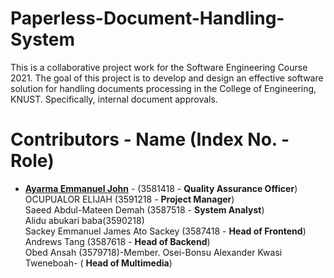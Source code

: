 # Paperless-Document-Handling-System

This is a collaborative project work for the Software Engineering Course 2021.
The goal of this project is to develop and design an effective software solution for
handling documents processing in the College of Engineering, KNUST. Specifically,
internal document approvals.

# Contributors - Name (Index No. - Role)

- __[Ayarma Emmanuel John](https://github.com/EJAyarma)__ - (3581418 - __Quality Assurance Officer__)\
OCUPUALOR ELIJAH (3591218 - __Project Manager__)\
Saeed Abdul-Mateen Demah (3587518 - __System Analyst__)\
Alidu abukari baba(3590218)\
Sackey Emmanuel James Ato Sackey (3587418 - __Head of Frontend__)\
Andrews Tang (3587618 - __Head of Backend__)\
Obed Ansah (3579718)-Member. Osei-Bonsu Alexander Kwasi Tweneboah- ( __Head of Multimedia__)

